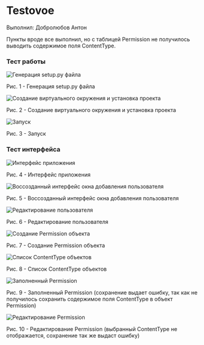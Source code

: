 # Testovoe

Выполнил: Добролюбов Антон

Пункты вроде все выполнил, но с таблицей Permission не получилось выводить содержимое поля ContentType.

### Тест работы
![Генерация setup.py файла](Screens/11.png)

Рис. 1 - Генерация setup.py файла



![Создание виртуального окружения и установка проекта](Screens/13.png)

Рис. 2 - Создание виртуального окружения и установка проекта

![Запуск](Screens/12.png)

Рис. 3 - Запуск

### Тест интерфейса

![Интерфейс приложения](Screens/7.png)

Рис. 4 - Интерфейс приложения

![Воссозданный интерфейс окна добавления пользователя](Screens/1.png)

Рис. 5 - Воссозданный интерфейс окна добавления пользователя

![Редактирование пользователя](Screens/2.png)

Рис. 6 - Редактирование пользователя

![Создание Permission объекта](Screens/3.png)

Рис. 7 - Создание Permission объекта

![Список ContentType объектов](Screens/4.png)

Рис. 8 - Список ContentType объектов

![Заполненный Permission](Screens/5.png)

Рис. 9 - Заполненный Permission (сохранение выдает ошибку, так как не получилось сохранить содержимое поля ContentType в объект Permission)

![Редактирование Permission](Screens/6.png)

Рис. 10 - Редактирование Permission (выбранный ContentType не отображается, сохранение так же выдаст ошибку)
